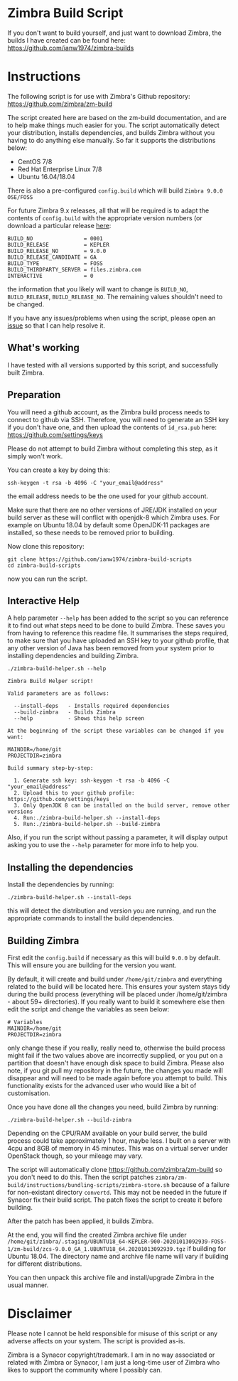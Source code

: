 # Zimbra Build Script

If you don't want to build yourself, and just want to download Zimbra, the builds I have created can be found here: https://github.com/ianw1974/zimbra-builds

# Instructions

The following script is for use with Zimbra's Github repository: https://github.com/zimbra/zm-build

The script created here are based on the zm-build documentation, and are to help make things much easier for you.  The script automatically detect your distribution, installs dependencies, and builds Zimbra without you having to do anything else manually.  So far it supports the distributions below:

* CentOS 7/8
* Red Hat Enterprise Linux 7/8
* Ubuntu 16.04/18.04

There is also a pre-configured ```config.build``` which will build ```Zimbra 9.0.0 OSE/FOSS```

For future Zimbra 9.x releases, all that will be required is to adapt the contents of ```config.build``` with the appropriate version numbers (or download a particular release [here](https://github.com/ianw1974/zimbra-build-scripts/releases):

```
BUILD_NO                = 0001
BUILD_RELEASE           = KEPLER
BUILD_RELEASE_NO        = 9.0.0
BUILD_RELEASE_CANDIDATE = GA
BUILD_TYPE              = FOSS
BUILD_THIRDPARTY_SERVER = files.zimbra.com
INTERACTIVE             = 0
```

the information that you likely will want to change is ```BUILD_NO```, ```BUILD_RELEASE```, ```BUILD_RELEASE_NO```.  The remaining values shouldn't need to be changed.

If you have any issues/problems when using the script, please open an [issue](https://github.com/ianw1974/zimbra-build-scripts/issues) so that I can help resolve it.

## What's working

I have tested with all versions supported by this script, and successfully built Zimbra.

## Preparation

You will need a github account, as the Zimbra build process needs to connect to github via SSH.  Therefore, you will need to generate an SSH key if you don't have one, and then upload the contents of ```id_rsa.pub``` here: https://github.com/settings/keys

Please do not attempt to build Zimbra without completing this step, as it simply won't work.

You can create a key by doing this:

```
ssh-keygen -t rsa -b 4096 -C "your_email@address"
```

the email address needs to be the one used for your github account.

Make sure that there are no other versions of JRE/JDK installed on your build server as these will conflict with openjdk-8 which Zimbra uses.  For example on Ubuntu 18.04 by default some OpenJDK-11 packages are installed, so these needs to be removed prior to building.

Now clone this repository:

```
git clone https://github.com/ianw1974/zimbra-build-scripts
cd zimbra-build-scripts
```

now you can run the script.

## Interactive Help

A help parameter ```--help``` has been added to the script so you can reference it to find out what steps need to be done to build Zimbra.  These saves you from having to reference this readme file.  It summarises the steps required, to make sure that you have uploaded an SSH key to your github profile, that any other version of Java has been removed from your system prior to installing dependencies and building Zimbra.

```
./zimbra-build-helper.sh --help

Zimbra Build Helper script!

Valid parameters are as follows:

  --install-deps   - Installs required dependencies
  --build-zimbra   - Builds Zimbra
  --help           - Shows this help screen

At the beginning of the script these variables can be changed if you want:

MAINDIR=/home/git
PROJECTDIR=zimbra

Build summary step-by-step:

  1. Generate ssh key: ssh-keygen -t rsa -b 4096 -C "your_email@address"
  2. Upload this to your github profile: https://github.com/settings/keys
  3. Only OpenJDK 8 can be installed on the build server, remove other versions
  4. Run:./zimbra-build-helper.sh --install-deps
  5. Run:./zimbra-build-helper.sh --build-zimbra
```

Also, if you run the script without passing a parameter, it will display output asking you to use the ```--help``` parameter for more info to help you.

## Installing the dependencies

Install the dependencies by running:

```
./zimbra-build-helper.sh --install-deps
```

this will detect the distribution and version you are running, and run the appropriate commands to install the build dependencies.

## Building Zimbra

First edit the ```config.build``` if necessary as this will build ```9.0.0``` by default.  This will ensure you are building for the version you want.

By default, it will create and build under ```/home/git/zimbra``` and everything related to the build will be located here.  This ensures your system stays tidy during the build process (everything will be placed under /home/git/zimbra - about 59+ directories).  If you really want to build it somewhere else then edit the script and change the variables as seen below:

```
# Variables
MAINDIR=/home/git
PROJECTDIR=zimbra
```

only change these if you really, really need to, otherwise the build process might fail if the two values above are incorrectly supplied, or you put on a partition that doesn't have enough disk space to build Zimbra.  Please also note, if you git pull my repository in the future, the changes you made will disappear and will need to be made again before you attempt to build.  This functionality exists for the advanced user who would like a bit of customisation.

Once you have done all the changes you need, build Zimbra by running:

```
./zimbra-build-helper.sh --build-zimbra
```

Depending on the CPU/RAM available on your build server, the build process could take approximately 1 hour, maybe less.  I built on a server with 4cpu and 8GB of memory in 45 minutes.  This was on a virtual server under OpenStack though, so your mileage may vary.

The script will automatically clone https://github.com/zimbra/zm-build so you don't need to do this.  Then the script patches ```zimbra/zm-build/instructions/bundling-scripts/zimbra-store.sh``` because of a failure for non-existant directory ```convertd```.  This may not be needed in the future if Synacor fix their build script.  The patch fixes the script to create it before building.

After the patch has been applied, it builds Zimbra.

At the end, you will find the created Zimbra archive file under ```/home/git/zimbra/.staging/UBUNTU18_64-KEPLER-900-20201013092939-FOSS-1/zm-build/zcs-9.0.0_GA_1.UBUNTU18_64.20201013092939.tgz``` if building for Ubuntu 18.04.  The directory name and archive file name will vary if building for different distributions.

You can then unpack this archive file and install/upgrade Zimbra in the usual manner.

# Disclaimer

Please note I cannot be held responsible for misuse of this script or any adverse affects on your system. The script is provided as-is.

Zimbra is a Synacor copyright/trademark.  I am in no way associated or related with Zimbra or Synacor, I am just a long-time user of Zimbra who likes to support the community where I possibly can.
